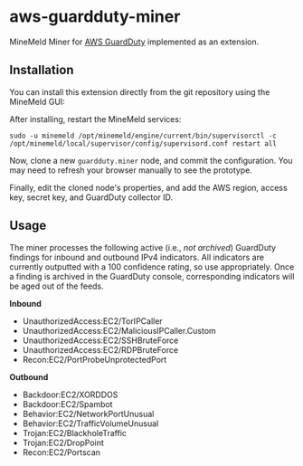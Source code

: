 # aws-guardduty-miner
MineMeld Miner for [AWS GuardDuty](https://aws.amazon.com/guardduty/) implemented as an extension.

## Installation

You can install this extension directly from the git repository using the
MineMeld GUI:

After installing, restart the MineMeld services:

```
sudo -u minemeld /opt/minemeld/engine/current/bin/supervisorctl -c /opt/minemeld/local/supervisor/config/supervisord.conf restart all
```

Now, clone a new `guardduty.miner` node, and commit the configuration.  You may
need to refresh your browser manually to see the prototype.

Finally, edit the cloned node's properties, and add the AWS region, access key,
secret key, and GuardDuty collector ID.

## Usage

The miner processes the following active (i.e., *not archived*) GuardDuty findings for inbound and 
outbound IPv4 indicators.  All indicators are currently outputted with a 100 confidence rating, so 
use appropriately.  Once a finding is archived in the GuardDuty console, corresponding indicators
will be aged out of the feeds.

**Inbound**
- UnauthorizedAccess:EC2/TorIPCaller
- UnauthorizedAccess:EC2/MaliciousIPCaller.Custom
- UnauthorizedAccess:EC2/SSHBruteForce
- UnauthorizedAccess:EC2/RDPBruteForce
- Recon:EC2/PortProbeUnprotectedPort

**Outbound**
- Backdoor:EC2/XORDDOS
- Backdoor:EC2/Spambot
- Behavior:EC2/NetworkPortUnusual
- Behavior:EC2/TrafficVolumeUnusual
- Trojan:EC2/BlackholeTraffic
- Trojan:EC2/DropPoint
- Recon:EC2/Portscan